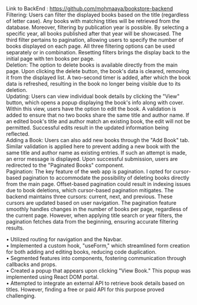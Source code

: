 Link to BackEnd : https://github.com/mohmaaya/bookstore-backend
<br>
Filtering: Users can filter the displayed books based on the title (regardless of letter case). Any books with matching titles will be retrieved from the database. Moreover, filtering by publication year is possible. By selecting a specific year, all books published after that year will be showcased. The third filter pertains to pagination, allowing users to specify the number of books displayed on each page. All three filtering options can be used separately or in combination. Resetting filters brings the display back to the initial page with ten books per page.
<br>
Deletion: The option to delete books is available directly from the main page. Upon clicking the delete button, the book's data is cleared, removing it from the displayed list. A two-second timer is added, after which the book data is refreshed, resulting in the book no longer being visible due to its deletion.
<br>
Updating: Users can view individual book details by clicking the "View" button, which opens a popup displaying the book's info along with cover. Within this view, users have the option to edit the book. A validation is added to ensure that no two books share the same title and author name. If an edited book's title and author match an existing book, the edit will not be permitted. Successful edits result in the updated information being reflected.
<br>
Adding a Book: Users can also add new books through the "Add Book" tab. Similar validation is applied here to prevent adding a new book with the same title and author name as existing entries. If such an attempt is made, an error message is displayed. Upon successful submission, users are redirected to the "Paginated Books" component.
<br>
Pagination: The key feature of the web app is pagination. I opted for cursor-based pagination to accommodate the possibility of deleting books directly from the main page. Offset-based pagination could result in indexing issues due to book deletions, which cursor-based pagination mitigates. The backend maintains three cursors: current, next, and previous. These cursors are updated based on user navigation. The pagination feature smoothly handles changes in the number of books per page, regardless of the current page. However, when applying title search or year filters, the pagination fetches data from the beginning, ensuring accurate filtering results.
<br>

•	Utilized routing for navigation and the Navbar.
<br>
•	Implemented a custom hook, "useForm," which streamlined form creation for both adding and editing books, reducing code duplication.
<br>
•	Segmented features into components, fostering communication through callbacks and props.
<br>
•	Created a popup that appears upon clicking "View Book." This popup was implemented using React DOM portal.
<br>
•	Attempted to integrate an external API to retrieve book details based on titles. However, finding a free or paid API for this purpose proved challenging.

